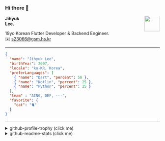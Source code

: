 ### Hi there 👋
<img src="https://github.githubassets.com/images/mona-loading-default.gif" width="50px" align="right">
</a>

**Jihyuk\
Lee.**

19yo Korean Flutter Developer & Backend Engineer.\
✉️ <s23066@gsm.hs.kr>

---

```json
{
  "name": "Jihyuk Lee",
  "birthYear": 2007,
  "locale": "ko-KR, Korea",
  "preferLanguages": [
    { "name": "Dart", "percent": 50 },
    { "name": "Kotlin", "percent": 25 },
    { "name": "Python", "percent": 25 }
  ],
  "team" : "AING, DEF, ···",
  "favorite": {
    "cat": "🐈"
  }
}
```
---
<details>
  <summary>github-profile-trophy (click me)</summary>
  
![](https://github-profile-trophy.vercel.app/?username=withJihyuk&row=1&column=8&theme=nord)
  
</details>
<details>
  <summary>github-readme-stats (click me)</summary>
  
<!--START_SECTION:waka-->
![Code Time](http://img.shields.io/badge/Code%20Time-833%20hrs%205%20mins-blue)

![Lines of code](https://img.shields.io/badge/%EC%A0%80%EB%8A%94%20%EC%97%AC%ED%83%9C%EA%B9%8C%EC%A7%80%20-792.1%20thousand%20%EC%A4%84%EC%9D%98%20%EC%BD%94%EB%93%9C%EB%A5%BC%20%EC%9E%91%EC%84%B1%ED%96%88%EC%96%B4%EC%9A%94.-blue)

**저는 아침형 인간이에요. 🐤** 

```text
🌞 아침                     789 commits         █████░░░░░░░░░░░░░░░░░░░░   19.77 % 
🌆 낮　                     1427 commits        █████████░░░░░░░░░░░░░░░░   35.76 % 
🌃 저녁                     1414 commits        █████████░░░░░░░░░░░░░░░░   35.43 % 
🌙 밤　                     361 commits         ██░░░░░░░░░░░░░░░░░░░░░░░   09.05 % 
```


📊 **저는 이번주를 이렇게 시간을 보냈어요.** 

```text
🕑︎ Timezone: Asia/Seoul

💬 프로그래밍 언어들: 
Kotlin                   17 hrs 25 mins      ███████████████████████░░   91.69 % 
YAML                     55 mins             █░░░░░░░░░░░░░░░░░░░░░░░░   04.90 % 
Python                   21 mins             ░░░░░░░░░░░░░░░░░░░░░░░░░   01.84 % 
Groovy                   5 mins              ░░░░░░░░░░░░░░░░░░░░░░░░░   00.46 % 
XML                      4 mins              ░░░░░░░░░░░░░░░░░░░░░░░░░   00.35 % 

🔥 에디터들: 
IntelliJ IDEA            17 hrs 49 mins      ███████████████████████░░   93.80 % 
Android Studio           48 mins             █░░░░░░░░░░░░░░░░░░░░░░░░   04.25 % 
VS Code                  22 mins             ░░░░░░░░░░░░░░░░░░░░░░░░░   01.95 % 

💻 운영 체제들: 
Mac                      19 hrs              █████████████████████████   100.00 % 
```


 Last Updated on 22/04/2025 18:50:33 UTC
<!--END_SECTION:waka-->

</details>

</div>

